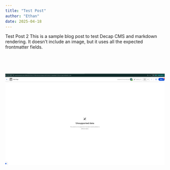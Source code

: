 ```yaml
---
title: "Test Post"
author: "Ethan"
date: 2025-04-18
---
```



Test Post 2
This is a sample blog post to test Decap CMS and markdown rendering. It doesn’t include an image, but it uses all the expected frontmatter fields.

&nbsp;

&nbsp;

![](/uploads/image.png)